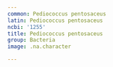 ```yaml
---
common: Pediococcus pentosaceus
latin: Pediococcus pentosaceus
ncbi: '1255'
title: Pediococcus pentosaceus
group: Bacteria
image: .na.character

---
```

